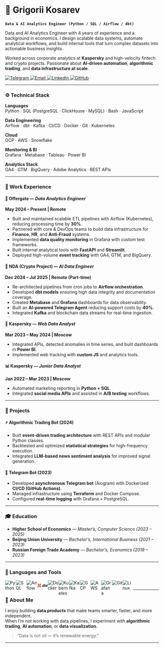 # 🧠 Grigorii Kosarev  

**`Data & AI Analytics Engineer (Python / SQL / Airflow / dbt)`**

Data and AI Analytics Engineer with 4 years of experience and a background in economics. I design scalable data systems, automate analytical workflows, and build internal tools that turn complex datasets into actionable business insights.  

Worked across corporate analytics at **Kaspersky** and high-velocity fintech and crypto projects. Passionate about **AI-driven automation**, **algorithmic trading**, and **data infrastructure at scale**.  

<p align="left">
   <a href="https://t.me/kosarenok">
      <img alt="Telegram" title="Message me on Telegram" src="https://custom-icon-badges.demolab.com/badge/-Telegram-2CA5E0?style=for-the-badge&logo=telegram&logoColor=white"/>
   </a>
   <a href="mailto:kosarevg7545@gmail.com">
      <img alt="Email" title="Email me" src="https://custom-icon-badges.demolab.com/badge/-Email-D14836?style=for-the-badge&logo=gmail&logoColor=white"/>
   </a>
   <a href="https://www.linkedin.com/in/grigorii-kosarev-54254b249/">
      <img alt="LinkedIn" title="Connect on LinkedIn" src="https://custom-icon-badges.demolab.com/badge/-LinkedIn-0077B5?style=for-the-badge&logo=linkedin&logoColor=white"/>
   </a>
   <a href="https://github.com/kosarenok">
      <img alt="GitHub" title="GitHub profile" src="https://custom-icon-badges.demolab.com/badge/-GitHub-181717?style=for-the-badge&logo=github&logoColor=white"/>
   </a>
</p>

---

### ⚙️ Technical Stack

**Languages**  
Python · SQL (PostgreSQL · ClickHouse · MySQL) · Bash · JavaScript  

**Data Engineering**  
Airflow · dbt · Kafka · CI/CD · Docker · Git · Kubernetes  

**Cloud**  
GCP · AWS · Snowflake  

**Monitoring & BI**  
Grafana · Metabase · Tableau · Power BI  

**Analytics Stack**  
GA4 · GTM · BigQuery · Adobe Analytics · REST APIs  

---

### 💼 Work Experience

#### 🧩 Offergate — *Data Analytics Engineer*  

**May 2024 – Present | Remote**  

- Built and maintained scalable ETL pipelines with Airflow (Kubernetes), reducing processing time by **30%**.  
- Partnered with core & DevOps teams to build data infrastructure for **Finance**, **HR**, and **Anti-Fraud** systems.  
- Implemented **data quality monitoring** in Grafana with custom test frameworks.  
- Built internal analytical tools with **FastAPI** and **Streamlit**.  
- Deployed high-volume **event tracking** with GA4, GTM, and BigQuery.  

#### 🤖 NDA (Crypto Project) — *AI Data Engineer*  

**Dec 2024 – Jul 2025 | Remote (Part-time)**  

- Re-architected pipelines from cron jobs to **Airflow orchestration**.  
- Developed **dbt models** ensuring high data integrity and documentation coverage.  
- Created **Metabase** and **Grafana** dashboards for data observability.  
- Built an **AI-powered Telegram Agent** reducing support costs by **40%**.  
- Integrated **Kafka** and blockchain data streams for real-time ingestion.  

#### 🧠 Kaspersky — *Web Data Analyst*  

**Mar 2023 – May 2024 | Moscow**  

- Integrated APIs, detected anomalies in time series, and built dashboards in **Power BI**.  
- Implemented web tracking with **custom JS** and analytics tools.  

#### 📊 Kaspersky — *Junior Data Analyst*  

**Jan 2022 – Mar 2023 | Moscow**  

- Automated marketing reporting in **Python + SQL**.  
- Integrated **social media APIs** and assisted in **A/B testing** workflows.  

---

### 🚀 Projects

#### ⚡ Algorithmic Trading Bot (2024)

- Built **event-driven trading architecture** with REST APIs and modular Python classes.  
- Backtested and optimized **statistical strategies** for high-frequency execution.  
- Integrated **LLM-based news sentiment analysis** for improved signal generation.  

#### 💬 Telegram Bot (2023)

- Developed **asynchronous Telegram bot** (Aiogram) with Dockerized **CI/CD (GitHub Actions)**.  
- Managed infrastructure using **Terraform** and Docker Compose.  
- Configured **real-time logging** with Grafana + PostgreSQL.  

---

### 🎓 Education

- **Higher School of Economics** — *Master’s, Computer Science (2023 – 2025)*  
- **Beijing Union University** — *Bachelor’s, International Business (2021 – 2023)*  
- **Russian Foreign Trade Academy** — *Bachelor’s, Economics (2019 – 2023)*  

---

### 🧰 Languages and Tools

<img align="left" alt="Python" width="35px" src="https://cdn.jsdelivr.net/gh/devicons/devicon/icons/python/python-original.svg"/>
<img align="left" alt="SQL" width="35px" src="https://cdn.jsdelivr.net/gh/devicons/devicon/icons/postgresql/postgresql-original.svg"/>
<img align="left" alt="Airflow" width="35px" src="https://cdn.jsdelivr.net/gh/devicons/devicon/icons/apacheairflow/apacheairflow-original.svg"/>
<img align="left" alt="dbt" width="35px" src="/icons/Dbt--Streamline-Svg-Logos.svg"/>
<img align="left" alt="Docker" width="35px" src="https://cdn.jsdelivr.net/gh/devicons/devicon/icons/docker/docker-original.svg"/>
<img align="left" alt="Kubernetes" width="35px" src="https://cdn.jsdelivr.net/gh/devicons/devicon/icons/kubernetes/kubernetes-plain.svg"/>
<img align="left" alt="Kafka" width="35px" src="https://cdn.jsdelivr.net/gh/devicons/devicon/icons/apachekafka/apachekafka-original.svg"/>
<img align="left" alt="GCP" width="35px" src="https://cdn.jsdelivr.net/gh/devicons/devicon/icons/googlecloud/googlecloud-original.svg"/>
<img align="left" alt="AWS" width="35px" src="https://cdn.jsdelivr.net/gh/devicons/devicon/icons/amazonwebservices/amazonwebservices-original.svg"/>
<img align="left" alt="Grafana" width="35px" src="https://cdn.jsdelivr.net/gh/devicons/devicon/icons/grafana/grafana-original.svg"/>
<img align="left" alt="Git" width="35px" src="https://cdn.jsdelivr.net/gh/devicons/devicon/icons/git/git-original.svg"/>
<img align="left" alt="Linux" width="35px" src="https://cdn.jsdelivr.net/gh/devicons/devicon/icons/linux/linux-original.svg"/>
<br/>

---

### 🧩 About Me

I enjoy building **data products** that make teams smarter, faster, and more independent.  
When I’m not working with data pipelines, I experiment with **algorithmic trading**, **AI automation**, or **data visualization**.  

> “Data is not oil — it’s renewable energy.”  

---
